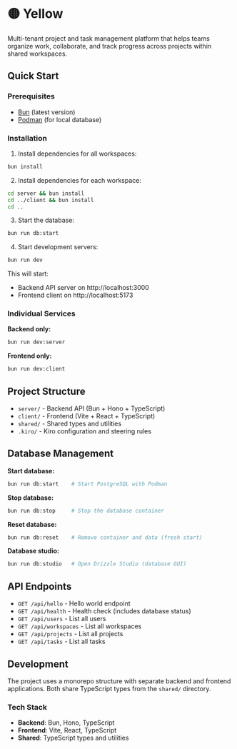 # 🟡 Yellow

Multi-tenant project and task management platform that helps teams organize work, collaborate, and track progress across projects within shared workspaces.

## Quick Start

### Prerequisites
- [Bun](https://bun.sh/) (latest version)
- [Podman](https://podman.io/) (for local database)

### Installation

1. Install dependencies for all workspaces:
```bash
bun install
```

2. Install dependencies for each workspace:
```bash
cd server && bun install
cd ../client && bun install
cd ..
```

3. Start the database:
```bash
bun run db:start
```

4. Start development servers:
```bash
bun run dev
```

This will start:
- Backend API server on http://localhost:3000
- Frontend client on http://localhost:5173

### Individual Services

**Backend only:**
```bash
bun run dev:server
```

**Frontend only:**
```bash
bun run dev:client
```

## Project Structure

- `server/` - Backend API (Bun + Hono + TypeScript)
- `client/` - Frontend (Vite + React + TypeScript)
- `shared/` - Shared types and utilities
- `.kiro/` - Kiro configuration and steering rules

## Database Management

**Start database:**
```bash
bun run db:start    # Start PostgreSQL with Podman
```

**Stop database:**
```bash
bun run db:stop     # Stop the database container
```

**Reset database:**
```bash
bun run db:reset    # Remove container and data (fresh start)
```

**Database studio:**
```bash
bun run db:studio   # Open Drizzle Studio (database GUI)
```

## API Endpoints

- `GET /api/hello` - Hello world endpoint
- `GET /api/health` - Health check (includes database status)
- `GET /api/users` - List all users
- `GET /api/workspaces` - List all workspaces
- `GET /api/projects` - List all projects
- `GET /api/tasks` - List all tasks

## Development

The project uses a monorepo structure with separate backend and frontend applications. Both share TypeScript types from the `shared/` directory.

### Tech Stack
- **Backend**: Bun, Hono, TypeScript
- **Frontend**: Vite, React, TypeScript
- **Shared**: TypeScript types and utilities